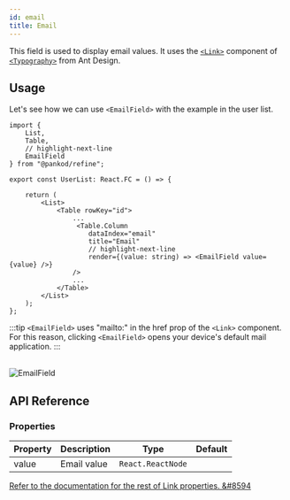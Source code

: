 ```yaml
---
id: email
title: Email
---
```



This field is used to display email values. It uses the [`<Link>`](https://ant.design/components/typography/#FAQ) component of [`<Typography>`](https://ant.design/components/typography) from Ant Design.

## Usage

Let's see how we can use `<EmailField>` with the example in the user list.

```tsx
import { 
    List,
    Table,
    // highlight-next-line
    EmailField
} from "@pankod/refine";

export const UserList: React.FC = () => {

    return (
        <List>
            <Table rowKey="id">
                ...
                 <Table.Column
                    dataIndex="email"
                    title="Email"
                    // highlight-next-line
                    render={(value: string) => <EmailField value={value} />}
                />
                ...
            </Table>
        </List>
    );
};
```
:::tip
`<EmailField>` uses "mailto:" in the href prop of the `<Link>` component. For this reason, clicking `<EmailField>` opens your device's default mail application.
:::

<br/>
<div class="img-container">
    <div class="window">
        <div class="control red"></div>
        <div class="control orange"></div>
        <div class="control green"></div>
    </div>
    <img src="https://refine.ams3.cdn.digitaloceanspaces.com/website/static/img/guides-and-concepts/fields/email/emailField.png" alt="EmailField" />
</div>

## API Reference

### Properties

| Property | Description | Type              | Default |
| -------- | ----------- | ----------------- | ------- |
| value    | Email value | `React.ReactNode` |         |


[Refer to the documentation for the rest of Link properties. &#8594](https://ant.design/components/typography/#API)
